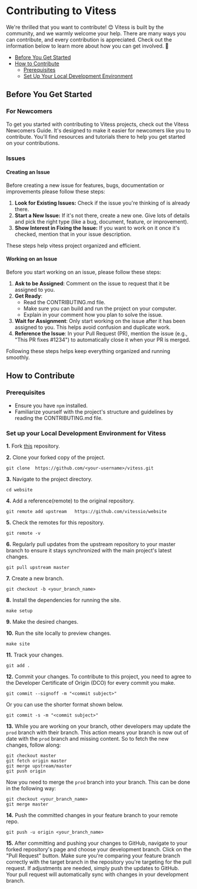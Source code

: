 # Contributing to Vitess

We're thrilled that you want to contribute! 😊 Vitess is built by the community, and we warmly welcome your help. There are many ways you can contribute, and every contribution is appreciated. Check out the information below to learn more about how you can get involved. 🚀

- [Before You Get Started](#before-you-get-started)
- [How to Contribute](#how-to-contribute)
  - [Prerequisites](#prerequisites)
  - [Set Up Your Local Development Environment](#set-up-your-local-development-environment)


## Before You Get Started

### For Newcomers


To get you started with contributing to Vitess projects, check out the Vitess Newcomers Guide. It's designed to make it easier for newcomers like you to contribute. You'll find resources and tutorials there to help you get started on your contributions.

### Issues

#### Creating an Issue

Before creating a new issue for features, bugs, documentation or improvements please follow these steps:


1. **Look for Existing Issues:** Check if the issue you're thinking of is already there.
2. **Start a New Issue:** If it's not there, create a new one. Give lots of details and pick the right type (like a bug, document, feature, or improvement).
3. **Show Interest in Fixing the Issue:** If you want to work on it once it's checked, mention that in your issue description.

These steps help vitess project organized and efficient.

#### Working on an Issue

Before you start working on an issue, please follow these steps:

1. **Ask to be Assigned**: Comment on the issue to request that it be assigned to you.
2. **Get Ready**:
   - Read the CONTRIBUTING.md file.
   - Make sure you can build and run the project on your computer.
   - Explain in your comment how you plan to solve the issue.
3. **Wait for Assignment**: Only start working on the issue after it has been assigned to you. This helps avoid confusion and duplicate work.
4. **Reference the Issue**: In your Pull Request (PR), mention the issue (e.g., "This PR fixes #1234") to automatically close it when your PR is merged.

Following these steps helps keep everything organized and running smoothly.

## How to Contribute

### Prerequisites

- Ensure you have `npm` installed.
- Familiarize yourself with the project's structure and guidelines by reading the CONTRIBUTING.md file.



### Set up your Local Development Environment for Vitess

**1.** Fork [this](https://github.com/vitessio/website) repository.

**2.** Clone your forked copy of the project.

```
git clone  https://github.com/<your-username>/vitess.git
```

**3.** Navigate to the project directory.

```
cd website
```

**4.** Add a reference(remote) to the original repository.

```
git remote add upstream   https://github.com/vitessio/website
```

**5.** Check the remotes for this repository.

```
git remote -v
```

**6.** Regularly pull updates from the upstream repository to your master branch to ensure it stays synchronized with the main project's latest changes.




```
git pull upstream master
```

**7.** Create a new branch.

```
git checkout -b <your_branch_name>
```

**8.** Install the dependencies for running the site.

```
make setup
```

**9.** Make the desired changes.

**10.** Run the site locally to preview changes.

```
make site
```


**11.** Track your changes.

```
git add .
```

**12.** Commit your changes. To contribute to this project, you need to agree to the Developer Certificate of Origin (DCO) for every commit you make.

```
git commit --signoff -m "<commit subject>"
```
Or you can use the shorter format shown below.

```
git commit -s -m "<commit subject>"
```

**13.** While you are working on your branch, other developers may update the `prod` branch with their branch. This action means your branch is now out of date with the `prod` branch and missing content. So to fetch the new changes, follow along:

```
git checkout master
git fetch origin master
git merge upstream/master
git push origin
```

Now you need to merge the `prod` branch into your branch. This can be done in the following way:

```
git checkout <your_branch_name>
git merge master
```

**14.** Push the committed changes in your feature branch to your remote repo.

```
git push -u origin <your_branch_name>

```
**15.** After committing and pushing your changes to GitHub, navigate to your forked repository's page and choose your development branch. Click on the "Pull Request" button. Make sure you're comparing your feature branch correctly with the target branch in the repository you're targeting for the pull request. If adjustments are needed, simply push the updates to GitHub. Your pull request will automatically sync with changes in your development branch.  
